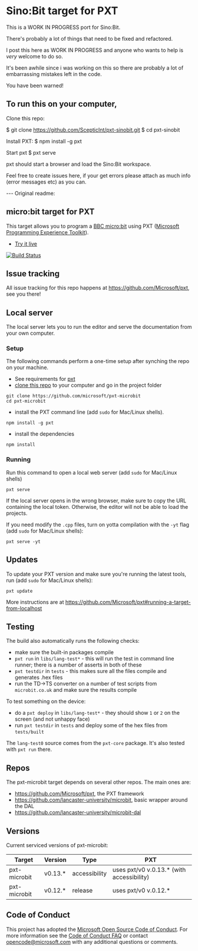 # Sino:Bit target for PXT 

This is a WORK IN PROGRESS port for Sino:Bit.

There's probably a lot of things that need to be fixed and refactored.

I post this here as WORK IN PROGRESS and anyone who wants to help is *very* welcome to do so.

It's been awhile since i was working on this so there are probably a lot of embarrassing mistakes left in the code.

You have been warned!

## To run this on your computer,
Clone this repo:

$ git clone https://github.com/ScepticInt/pxt-sinobit.git
$ cd pxt-sinobit

Install PXT: 
$ npm install -g pxt

Start pxt
$ pxt serve

pxt should start a browser and load the Sino:Bit workspace.

Feel free to create issues here, if your get errors please attach as much info (error messages etc) as you can.














--- Original readme:
## micro:bit target for PXT

This target allows you to program a [BBC micro:bit](https://microbit.org/) using 
PXT ([Microsoft Programming Experience Toolkit](https://github.com/Microsoft/pxt)).

* [Try it live](https://makecode.microbit.org)

[![Build Status](https://travis-ci.org/Microsoft/pxt-microbit.svg?branch=master)](https://travis-ci.org/Microsoft/pxt-microbit)

## Issue tracking

All issue tracking for this repo happens at https://github.com/Microsoft/pxt, see you there!

## Local server

The local server lets you to run the editor and serve the documentation from your own computer.

### Setup

The following commands perform a one-time setup after synching the repo on your machine.

* See requirements for [pxt](https://github.com/Microsoft/pxt)
* [clone this repo](https://help.github.com/articles/cloning-a-repository/) to your computer and go in the project folder
```
git clone https://github.com/microsoft/pxt-microbit
cd pxt-microbit
```
* install the PXT command line (add ``sudo`` for Mac/Linux shells).
```
npm install -g pxt
```
* install the dependencies
```
npm install

```

### Running

Run this command to open a local web server (add ``sudo`` for Mac/Linux shells)
```
pxt serve
```
If the local server opens in the wrong browser, make sure to copy the URL containing the local token. 
Otherwise, the editor will not be able to load the projects.

If you need modify the `.cpp` files, turn on yotta compilation with the ``-yt`` flag (add ``sudo`` for Mac/Linux shells):
```
pxt serve -yt
```

## Updates

To update your PXT version and make sure you're running the latest tools, run (add ``sudo`` for Mac/Linux shells):
```
pxt update
```

More instructions are at https://github.com/Microsoft/pxt#running-a-target-from-localhost 

## Testing

The build also automatically runs the following checks:

* make sure the built-in packages compile
* `pxt run` in `libs/lang-test*` - this will run the test in command line runner; 
  there is a number of asserts in both of these
* `pxt testdir` in `tests` - this makes sure all the files compile and generates .hex files
* run the TD->TS converter on a number of test scripts from `microbit.co.uk` and make sure the results compile

To test something on the device:

* do a `pxt deploy` in `libs/lang-test*` - they should show `1` or `2` on the screen (and not unhappy face)
* run `pxt testdir` in `tests` and deploy some of the hex files from `tests/built`

The `lang-test0` source comes from the `pxt-core` package. It's also tested with `pxt run` there. 

## Repos 

The pxt-microbit target depends on several other repos. The main ones are:
- https://github.com/Microsoft/pxt, the PXT framework
- https://github.com/lancaster-university/microbit, basic wrapper around the DAL
- https://github.com/lancaster-university/microbit-dal

## Versions

Current serviced versions of pxt-microbit:

| Target | Version | Type | PXT |
|---|---|---|---|
| pxt-microbit  | v0.13.\* | accessibility | uses pxt/v0 v.0.13.\* (with accessibility) |
| pxt-microbit  | v0.12.\* | release | uses pxt/v0 v.0.12.\* |

## Code of Conduct

This project has adopted the [Microsoft Open Source Code of Conduct](https://opensource.microsoft.com/codeofconduct/). For more information see the [Code of Conduct FAQ](https://opensource.microsoft.com/codeofconduct/faq/) or contact [opencode@microsoft.com](mailto:opencode@microsoft.com) with any additional questions or comments.
